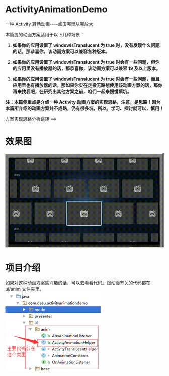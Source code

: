 # ActivityAnimationDemo
一种 Activity 转场动画----点击哪里从哪放大

本篇提的动画方案适用于以下几种场景：  
1. **如果你的应用设置了 windowIsTranslucent 为 true 时，没有发现什么问题的话，那恭喜你，该动画方案可以兼容各种版本。**  

1. **如果你的应用设置了 windowIsTranslucent 为 true 时会有一些问题，但你的应用里没有播放器的话，那恭喜你，该动画方案可以兼容 19 及以上版本。**  

1. **如果你的应用设置了 windowIsTranslucent 为 true 时会有一些问题，而且应用里也有播放器的话，那如果你实在走投无路想使用该动画方案的话，那你再来找我吧，在研究出其他方案之前，咱们一起来慢慢填坑。**    

**注：本篇侧重点是介绍一种 Activity 动画方案的实现思路，注意，是思路！因为本篇所介绍的动画方案并不成熟，仍有很多坑，所以，学习、探讨就可以，慎用！**  

方案实现思路分析跳转 ==> []()

# 效果图  
![](./picture/效果图.gif)  

# 项目介绍  
如果对这种动画方案感兴趣的话，可以去看看代码。跟动画有关的代码都在 ui/anim 文件夹里。  
![](./picture/项目.png)


